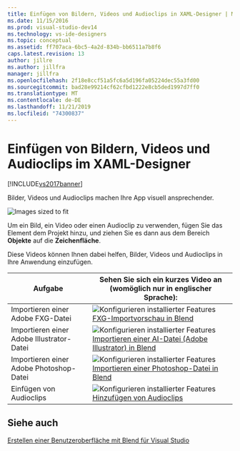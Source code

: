 ```yaml
---
title: Einfügen von Bildern, Videos und Audioclips in XAML-Designer | Microsoft-Dokumentation
ms.date: 11/15/2016
ms.prod: visual-studio-dev14
ms.technology: vs-ide-designers
ms.topic: conceptual
ms.assetid: ff707aca-6bc5-4a2d-834b-bb6511a7b8f6
caps.latest.revision: 13
author: jillre
ms.author: jillfra
manager: jillfra
ms.openlocfilehash: 2f18e8ccf51a5fc6a5d196fa05224dec55a3fd00
ms.sourcegitcommit: bad28e99214cf62cfbd1222e8cb5ded1997d7ff0
ms.translationtype: MT
ms.contentlocale: de-DE
ms.lasthandoff: 11/21/2019
ms.locfileid: "74300837"
---
```

# <a name="insert-images-videos-and-audio-clips-in-xaml-designer"></a>Einfügen von Bildern, Videos und Audioclips im XAML-Designer
[!INCLUDE[vs2017banner](../includes/vs2017banner.md)]

Bilder, Videos und Audioclips machen Ihre App visuell ansprechender.

 ![Images sized to fit](../designers/media/b5-memory-images-sized.png "b5_memory_images_sized")

 Um ein Bild, ein Video oder einen Audioclip zu verwenden, fügen Sie das Element dem Projekt hinzu, und ziehen Sie es dann aus dem Bereich **Objekte** auf die **Zeichenfläche**.

 Diese Videos können Ihnen dabei helfen, Bilder, Videos und Audioclips in Ihre Anwendung einzufügen.

|Aufgabe|Sehen Sie sich ein kurzes Video an (womöglich nur in englischer Sprache):|
|----------|-------------------------|
|Importieren einer Adobe FXG-Datei|![Konfigurieren installierter Features](../designers/media/bldadminconsoleinitialconfigicon.PNG "BldAdminConsoleInitialConfigIcon") [FXG-Importvorschau in Blend](https://www.bing.com/videos/search?q=blend%20import%20FXG%20file&qs=n&form=QBVR&pq=blend%20import%20fxg%20file&sc=0-13&sp=-1&sk=#view=detail&mid=3C733B0B50A43166C55C3C733B0B50A43166C55C)|
|Importieren einer Adobe Illustrator-Datei|![Konfigurieren installierter Features](../designers/media/bldadminconsoleinitialconfigicon.PNG "BldAdminConsoleInitialConfigIcon") [Importieren einer AI-Datei (Adobe Illustrator) in Blend](https://www.bing.com/videos/search?q=add%20illustrator%20file%20to%20blend&qs=n&form=QBVR&pq=add%20illustrator%20file%20to%20blend&sc=0-0&sp=-1&sk=#view=detail&mid=FDB1B25D4DEB69D24515FDB1B25D4DEB69D24515)|
|Importieren einer Adobe Photoshop-Datei|![Konfigurieren installierter Features](../designers/media/bldadminconsoleinitialconfigicon.PNG "BldAdminConsoleInitialConfigIcon") [Importieren einer Photoshop-Datei in Blend](https://www.youtube.com/watch?v=ekYyhirFKs0)|
|Einfügen von Audioclips|![Konfigurieren installierter Features](../designers/media/bldadminconsoleinitialconfigicon.PNG "BldAdminConsoleInitialConfigIcon") [Hinzufügen von Audioclips](https://www.youtube.com/watch?v=7qW9l0tmkAI&index=52&list=PLBDF977B2F1DAB358)|

## <a name="see-also"></a>Siehe auch
 [Erstellen einer Benutzeroberfläche mit Blend für Visual Studio](../designers/creating-a-ui-by-using-blend-for-visual-studio.md)

